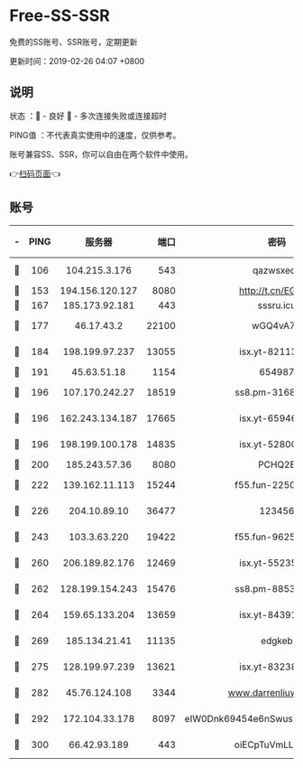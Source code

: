 # Free-SS-SSR

免费的SS账号、SSR账号，定期更新

更新时间：2019-02-26 04:07 +0800

## 说明

状态     ：🙂 - 良好 🙁 - 多次连接失败或连接超时

PING值   ：不代表真实使用中的速度，仅供参考。

账号兼容SS、SSR，你可以自由在两个软件中使用。

👉[扫码页面](https://liesauer.github.io/free-ss-ssr.github.io/)👈

## 账号

|-|PING|服务器|端口|密码|加密方式|区域|
|:----:|:----:|:-----:|-----:|:----:|:----:|:----:|
|🙂|106|104.215.3.176|543|qazwsxedc|aes-256-gcm|JP|
|🙂|153|194.156.120.127|8080|http://t.cn/EGJIyrl|rc4-md5|RU|
|🙂|167|185.173.92.181|443|sssru.icu|rc4-md5|RU|
|🙂|177|46.17.43.2|22100|wGQ4vA7D|aes-256-gcm|RU|
|🙂|184|198.199.97.237|13055|isx.yt-82113770|aes-256-cfb|US|
|🙂|191|45.63.51.18|1154|654987|chacha20|US|
|🙂|196|107.170.242.27|18519|ss8.pm-31689702|aes-256-cfb|US|
|🙂|196|162.243.134.187|17665|isx.yt-65946104|aes-256-cfb|US|
|🙂|196|198.199.100.178|14835|isx.yt-52800132|aes-256-cfb|US|
|🙂|200|185.243.57.36|8080|PCHQ2E|rc4-md5|US|
|🙂|222|139.162.11.113|15244|f55.fun-22509021|aes-256-cfb|SG|
|🙂|226|204.10.89.10|36477|123456|aes-256-cfb|US|
|🙂|243|103.3.63.220|19422|f55.fun-96253224|aes-256-cfb|SG|
|🙂|260|206.189.82.176|12469|isx.yt-55235157|aes-256-cfb|SG|
|🙂|262|128.199.154.243|15476|ss8.pm-88536121|aes-256-cfb|SG|
|🙂|264|159.65.133.204|13659|isx.yt-84391225|aes-256-cfb|SG|
|🙂|269|185.134.21.41|11135|edgkeb|aes-256-cfb|GB|
|🙂|275|128.199.97.239|13621|isx.yt-83238586|aes-256-cfb|SG|
|🙂|282|45.76.124.108|3344|www.darrenliuwei.com|aes-256-cfb|AU|
|🙂|292|172.104.33.178|8097|eIW0Dnk69454e6nSwuspv9DmS201tQ0D|aes-256-cfb|SG|
|🙂|300|66.42.93.189|443|oiECpTuVmLLxk4Ts|aes-256-cfb|US|
